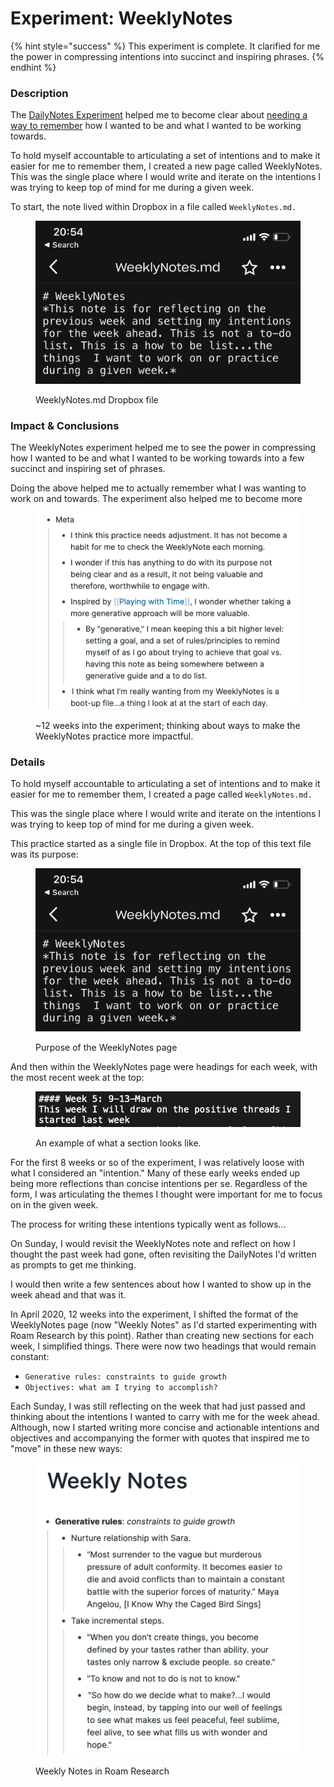 # Experiment: WeeklyNotes

{% hint style="success" %}
This experiment is complete. It clarified for me the power in compressing intentions into succinct and inspiring phrases.
{% endhint %}

### Description

The [DailyNotes Experiment](experiment-dailynotes.md) helped me to become clear about [needing a way to remember](need-memory.md) how I wanted to be and what I wanted to be working towards.

To hold myself accountable to articulating a set of intentions and to make it easier for me to remember them, I created a new page called WeeklyNotes. This was the single place where I would write and iterate on the intentions I was trying to keep top of mind for me during a given week.

To start, the note lived within Dropbox in a file called `WeeklyNotes.md.`&#x20;

<figure><img src=".gitbook/assets/WeeklyNotes.jpg" alt=""><figcaption><p>WeeklyNotes.md Dropbox file</p></figcaption></figure>

### Impact & Conclusions

The WeeklyNotes experiment helped me to see the power in compressing how I wanted to be and what I wanted to be working towards into a few succinct and inspiring set of phrases.

Doing the above helped me to actually remember what I was wanting to work on and towards. The experiment also helped me to become more&#x20;

<figure><img src=".gitbook/assets/Screen Shot 2022-10-27 at 9.58.23 PM.png" alt=""><figcaption><p>~12 weeks into the experiment; thinking about ways to make the WeeklyNotes practice more impactful.</p></figcaption></figure>

### Details

To hold myself accountable to articulating a set of intentions and to make it easier for me to remember them, I created a page called `WeeklyNotes.md.`&#x20;

This was the single place where I would write and iterate on the intentions I was trying to keep top of mind for me during a given week.

This practice started as a single file in Dropbox. At the top of this text file was its purpose:

<figure><img src=".gitbook/assets/WeeklyNotes.jpg" alt=""><figcaption><p>Purpose of the WeeklyNotes page</p></figcaption></figure>

And then within the WeeklyNotes page were headings for each week, with the most recent week at the top:

<figure><img src=".gitbook/assets/Screen Shot 2022-10-27 at 9.24.37 PM (1).png" alt=""><figcaption><p>An example of what a section looks like.</p></figcaption></figure>

For the first 8 weeks or so of the experiment, I was relatively loose with what I considered an "intention." Many of these early weeks ended up being more reflections than concise intentions per se. Regardless of the form, I was articulating the themes I thought were important for me to focus on in the given week.&#x20;

The process for writing these intentions typically went as follows...

On Sunday, I would revisit the WeeklyNotes note and reflect on how I thought the past week had gone, often revisiting the DailyNotes I'd written as prompts to get me thinking.&#x20;

I would then write a few sentences about how I wanted to show up in the week ahead and that was it.

In April 2020, 12 weeks into the experiment, I shifted the format of the WeeklyNotes page (now "Weekly Notes" as I'd started experimenting with Roam Research by this point). Rather than creating new sections for each week, I simplified things. There were now two headings that would remain constant:

* `Generative rules: constraints to guide growth`&#x20;
* `Objectives: what am I trying to accomplish?`

Each Sunday, I was still reflecting on the week that had just passed and thinking about the intentions I wanted to carry with me for the week ahead. Although,  now I started writing more concise and actionable intentions and objectives and accompanying the former with quotes that inspired me to "move" in these new ways:

<figure><img src=".gitbook/assets/Screen Shot 2022-10-27 at 9.07.35 PM.png" alt=""><figcaption><p>Weekly Notes in Roam Research</p></figcaption></figure>



